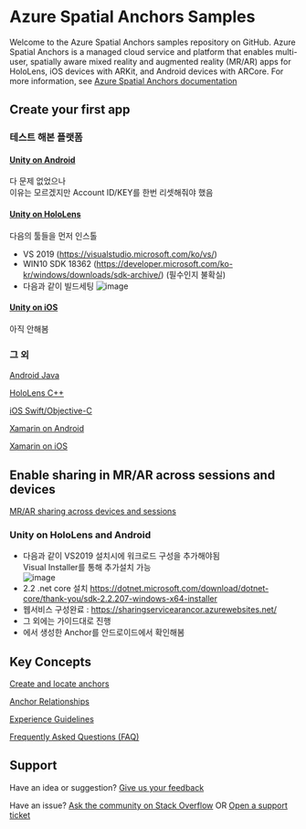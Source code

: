 # Azure Spatial Anchors Samples

Welcome to the Azure Spatial Anchors samples repository on GitHub. Azure Spatial Anchors is a managed cloud service and platform that enables multi-user, spatially aware mixed reality and augmented reality (MR/AR) apps for HoloLens, iOS devices with ARKit, and Android devices with ARCore. For more information, see [Azure Spatial Anchors documentation](https://docs.microsoft.com/azure/spatial-anchors/overview "Azure Spatial Anchors Documentation")

## Create your first app

### 테스트 해본 플랫폼

#### [Unity on Android](https://docs.microsoft.com/azure/spatial-anchors/quickstarts/get-started-unity-android "Unity Android Quickstart")
다 문제 없었으나  
이유는 모르겠지만 Account ID/KEY를 한번 리셋해줘야 했음


#### [Unity on HoloLens](https://docs.microsoft.com/azure/spatial-anchors/quickstarts/get-started-unity-hololens "Unity HoloLens Quickstart")
다음의 툴들을 먼저 인스톨  
 - VS 2019 (https://visualstudio.microsoft.com/ko/vs/)
 - WIN10 SDK 18362 (https://developer.microsoft.com/ko-kr/windows/downloads/sdk-archive/) (필수인지 불확실)
 - 다음과 같이 빌드세팅
 ![image](https://user-images.githubusercontent.com/11454375/77286674-19a2da80-6d17-11ea-9648-f36faf4340d7.png)
 

#### [Unity on iOS](https://docs.microsoft.com/azure/spatial-anchors/quickstarts/get-started-unity-ios "Unity iOS Quickstart")
아직 안해봄  

### 그 외

[Android Java](https://docs.microsoft.com/azure/spatial-anchors/quickstarts/get-started-android "Android Quickstart")

[HoloLens C++](https://docs.microsoft.com/azure/spatial-anchors/quickstarts/get-started-hololens "HoloLens C++ Quickstart")

[iOS Swift/Objective-C](https://docs.microsoft.com/azure/spatial-anchors/quickstarts/get-started-ios "iOS Quickstart")



[Xamarin on Android](https://docs.microsoft.com/azure/spatial-anchors/quickstarts/get-started-xamarin-android "Xamarin Android Quickstart")

[Xamarin on iOS](https://docs.microsoft.com/azure/spatial-anchors/quickstarts/get-started-xamarin-ios "Xamarin iOS Quickstart")

## Enable sharing in MR/AR across sessions and devices

[MR/AR sharing across devices and sessions](https://docs.microsoft.com/azure/spatial-anchors/tutorials/tutorial-use-cosmos-db-to-store-anchors "Sharing across sessions")

### Unity on HoloLens and Android
 - 다음과 같이 VS2019 설치시에 워크로드 구성을 추가해야됨  
   Visual Installer를 통해 추가설치 가능  
   ![image](https://user-images.githubusercontent.com/11454375/77292593-f599c600-6d23-11ea-8ac3-b4175abfc3ec.png)
 - 2.2 .net core 설치  https://dotnet.microsoft.com/download/dotnet-core/thank-you/sdk-2.2.207-windows-x64-installer  
 - 웹서비스 구성완료 : https://sharingservicearancor.azurewebsites.net/
 - 그 외에는 가이드대로 진행
 - 에서 생성한 Anchor를 안드로이드에서 확인해봄


## Key Concepts

[Create and locate anchors](https://docs.microsoft.com/azure/spatial-anchors/concepts/create-locate-anchors-unity "Create/locate anchors")

[Anchor Relationships](https://docs.microsoft.com/azure/spatial-anchors/concepts/anchor-relationships-way-finding "Anchor Relationships")

[Experience Guidelines](https://docs.microsoft.com/en-us/azure/spatial-anchors/concepts/guidelines-effective-anchor-experiences "Experience Guidelines")

[Frequently Asked Questions (FAQ)](https://docs.microsoft.com/azure/spatial-anchors/spatial-anchor-faq "FAQ")

## Support

Have an idea or suggestion? [Give us your feedback](https://feedback.azure.com/forums/919252-azure-spatial-anchors "Feedback")

Have an issue? [Ask the community on Stack Overflow](https://stackoverflow.com/questions/tagged/azure-spatial-anchors "Stack Overflow") OR [Open a support ticket](https://docs.microsoft.com/azure/spatial-anchors/spatial-anchor-support "Support Ticket")
